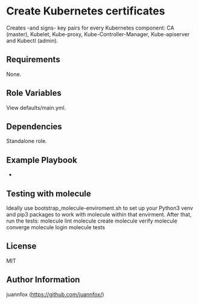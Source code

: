 Create Kubernetes certificates
=========

Creates -and signs- key pairs for every Kubernetes component: CA (master), Kubelet, Kube-proxy, Kube-Controller-Manager, Kube-apiserver and Kubectl (admin).

Requirements
------------

None.

Role Variables
--------------

View defaults/main.yml.

Dependencies
------------

Standalone role.

Example Playbook
----------------

-

Testing with molecule
----------------
Ideally use bootstrap_molecule-enviroment.sh to set up your Python3 venv and pip3 packages to work with molecule within that envirment.
After that, run the tests:
molecule lint
molecule create
molecule verify
molecule converge
molecule login
molecule tests


License
-------

MIT

Author Information
------------------
juannfox (https://github.com/juannfox/)